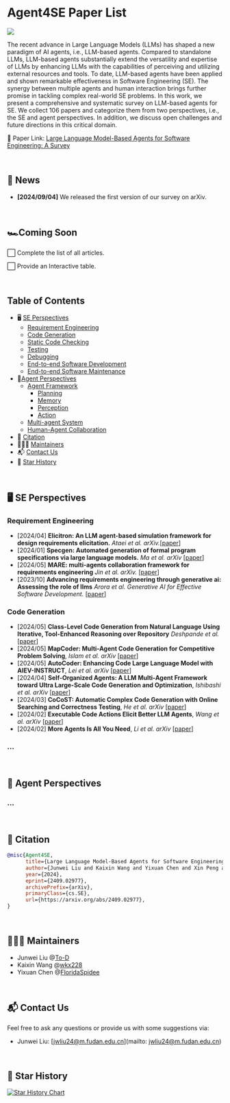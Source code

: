 # Agent4SE Paper List

<p>
<a href="http://arxiv.org/pdf/2409.02977"><img src='https://img.shields.io/badge/ArXiv-Paper-purple'/></a> 
</p>

The recent advance in Large Language Models (LLMs) has shaped a new paradigm of AI agents, i.e., LLM-based agents. Compared to standalone LLMs, LLM-based agents substantially extend the versatility and expertise of LLMs by enhancing LLMs with the capabilities of perceiving and utilizing external resources and tools. To date, LLM-based agents have been applied and shown remarkable effectiveness in Software Engineering (SE). The synergy between multiple agents and human interaction brings further promise in tackling complex real-world SE problems. In this work, we present a comprehensive and systematic survey on LLM-based agents for SE. We collect 106 papers and categorize them from two perspectives, i.e., the SE and agent perspectives. In addition, we discuss open challenges and future directions in this critical domain.

:page_facing_up: Paper Link: [Large Language Model-Based Agents for Software Engineering: A Survey](http://arxiv.org/pdf/2409.02977)

<br/>



## :newspaper: News

* **[2024/09/04]**  We released the first version of our survey on arXiv.

<br/>

## 🏎️Coming Soon

⬜ Complete the list of all articles.

⬜ Provide an Interactive table.

<br/>


## Table of Contents

* 🖥️ [SE Perspectives](#%EF%B8%8F-se-perspectives)
  * [Requirement Engineering](#-requirement-engineering)
  * [Code Generation](#-code-generation)
  * [Static Code Checking](#-static-checking)
  * [Testing](#-software-testing)
  * [Debugging](#-debugging)
  * [End-to-end Software Development](#-end-to-end-software-development)
  * [End-to-end Software Maintenance](#-end-to-end-software-maintenance)
* 🤖[Agent Perspectives](#-agent-perspectives)
  * [Agent Framework](#-agent-framework)
    * [Planning](#-planning)
    * [Memory](#-memory)
    * [Perception](#-perception)
    * [Action](#-action)
  * [Multi-agent System](#-multi-agent-system)
  * [Human-Agent Collaboration](#-human-agent-collaboration)
* 📝 [Citation](#-citation)
* 👨🏻‍💻 [Maintainers](#-maintainers)
* 📬 [Contact Us](#-contact-us)
* 🌟 [Star History](#-star-history)

<br/>

## 🖥️ SE Perspectives

### Requirement Engineering

* [2024/04] **Elicitron: An LLM agent-based simulation framework for design requirements elicitation.** *Ataei et al. arXiv.*[[paper](https://arxiv.org/pdf/2404.16045)]
* [2024/01] **Specgen: Automated generation of formal program specifications via large language models.** *Ma et al. arXiv* [[paper](https://arxiv.org/pdf/2401.08807)]
* [2024/05] **MARE: multi-agents collaboration framework for requirements engineering** *Jin et al. arXiv.* [[paper](https://arxiv.org/pdf/2405.03256)]
* [2023/10] **Advancing requirements engineering through generative ai: Assessing the role of llms** *Arora et al. Generative AI for Effective Software Development.* [[paper](https://arxiv.org/pdf/2310.13976)]



### Code Generation

* [2024/05] **Class-Level Code Generation from Natural Language Using Iterative, Tool-Enhanced Reasoning over Repository** *Deshpande et al.*[[paper](https://arxiv.org/pdf/2405.01573)]
* [2024/05] **MapCoder: Multi-Agent Code Generation for Competitive Problem Solving**, *Islam et al. arXiv* [[paper](https://arxiv.org/pdf/2405.11403)]
* [2024/05]  **AutoCoder: Enhancing Code Large Language Model with AIEV-INSTRUCT**, *Lei et al. arXiv* [[paper](https://arxiv.org/pdf/2405.14906)]
* [2024/04] **Self-Organized Agents: A LLM Multi-Agent Framework toward Ultra Large-Scale Code Generation and Optimization**, *Ishibashi et al. arXiv* [[paper](https://arxiv.org/pdf/2404.02183)]
* [2024/03] **CoCoST: Automatic Complex Code Generation with Online Searching and Correctness Testing**, *He et al. arXiv* [[paper](https://arxiv.org/pdf/2403.13583)]
* [2024/02] **Executable Code Actions Elicit Better LLM Agents**, *Wang et al. arXiv* [[paper](https://arxiv.org/pdf/2402.01030)]
* [2024/02] **More Agents Is All You Need**, *Li et al. arXiv* [[paper](https://arxiv.org/pdf/2402.05120)]



### ... 

<br/>

## 🤖 Agent Perspectives

### ...

<br/>


## 📝 Citation

```bibtex
@misc{Agent4SE,
      title={Large Language Model-Based Agents for Software Engineering: A Survey}, 
      author={Junwei Liu and Kaixin Wang and Yixuan Chen and Xin Peng and Zhenpeng Chen and Lingming Zhang and Yiling Lou},
      year={2024},
      eprint={2409.02977},
      archivePrefix={arXiv},
      primaryClass={cs.SE},
      url={https://arxiv.org/abs/2409.02977}, 
}
```

<br/>

## 👨🏻‍💻 Maintainers

- Junwei Liu @[To-D](https://github.com/To-D)
- Kaixin Wang @[wkx228](https://github.com/wkx228)
- Yixuan Chen @[FloridaSpidee](FloridaSpidee)

<br/>

## 📬 Contact Us

Feel free to ask any questions  or provide us with some suggestions via:

* Junwei Liu: [jwliu24@m.fudan.edu.cn](mailto: jwliu24@m.fudan.edu.cn)

<br/>

## 🌟 Star History

[![Star History Chart](https://api.star-history.com/svg?repos=FudanSELab/Agent4SE-Paper-List&type=Date)](https://star-history.com/#FudanSELab/Agent4SE-Paper-List&Date)
